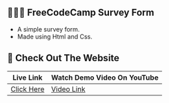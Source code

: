 ## 🧑🏽‍💻 FreeCodeCamp Survey Form

- A simple survey form.  
- Made using Html and Css.

## 🔎 Check Out The Website
  
  | Live Link | Watch Demo Video On YouTube |
  | --- | --- |
  | [Click Here](https://utopian-coder.github.io/Html-Css-Projects/Tribute%20Page) | [Video Link]() |

